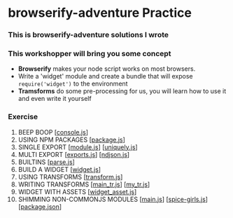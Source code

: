# browserify-adventure Practice


### This is browserify-adventure solutions I wrote

### This workshopper will bring you some concept
- **Browserify** makes your node script works on most browsers.
- Write a 'widget' module and create a bundle that will expose `require('widget')` to the environment
- **Tramsforms** do some pre-processing for us, you will learn how to use it and even write it yourself

### Exercise
1. BEEP BOOP [[console.js](console.js)]
2. USING NPM PACKAGES [[package.js](package.js)]
3. SINGLE EXPORT [[module.js](module.js)] [[uniquely.js](uniquely.js)]
4. MULTI EXPORT [[exports.js](exports.js)] [[ndjson.js](ndjson.js)]
5. BUILTINS [[parse.js](parse.js)]
6. BUILD A WIDGET [[widget.js](widget.js)]
7. USING TRANSFORMS [[transform.js](transform.js)]
8. WRITING TRANSFORMS [[main_tr.js](main_tr.js)] [[my_tr.js](my_tr.js)]
9. WIDGET WITH ASSETS [[widget_asset.js](widget_asset.js)]
10. SHIMMING NON-COMMONJS MODULES [[main.js](main.js)] [[spice-girls.js](spice-girls.js)] [[package.json](package.json)]
